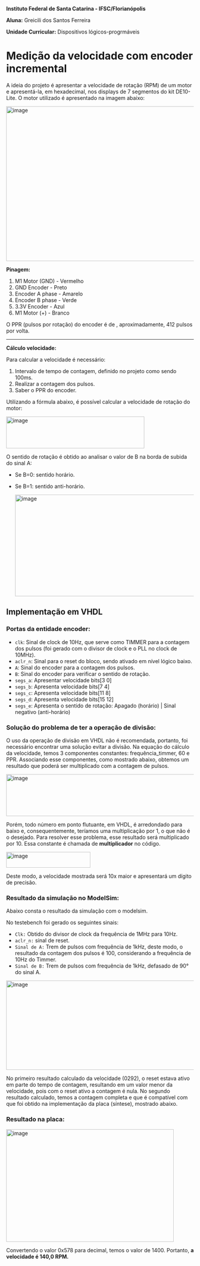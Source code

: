 **Instituto Federal de Santa Catarina - IFSC/Florianópolis**

**Aluna:** Greicili dos Santos Ferreira

**Unidade Curricular:** Dispositivos lógicos-progrmáveis


# **Medição da velocidade com encoder incremental**

A ideia do projeto é apresentar a velocidade de rotação (RPM) de um motor e apresentá-la, em hexadecimal, nos displays de 7 segmentos do kit DE10-Lite. O motor utilizado é apresentado na imagem abaixo:


<img width="877" height="414" alt="image" src="https://github.com/user-attachments/assets/dcdff187-1814-4d42-b8c3-8ffc06fdd709" />


**Pinagem:**

1) M1 Motor (GND) - Vermelho
2) GND Encoder - Preto
3) Encoder A phase - Amarelo
4) Encoder B phase - Verde
5) 3.3V Encoder - Azul
6) M1 Motor (+) - Branco

O PPR (pulsos por rotação) do encoder é de , aproximadamente, 412 pulsos por volta.

---

**Cálculo velocidade:**

Para calcular a velocidade é necessário:
1) Intervalo de tempo de contagem, definido no projeto como sendo 100ms.
2) Realizar a contagem dos pulsos.
3) Saber o PPR do encoder.

Utilizando a fórmula abaixo, é possível calcular a velocidade de rotação do motor:

<img width="371" height="85" alt="image" src="https://github.com/user-attachments/assets/eee5975f-da1d-4cd8-a13e-d23c4b788906" />

O sentido de rotação é obtido ao analisar o valor de B na borda de subida do sinal A:
- Se B=0: sentido horário.
- Se B=1: sentido anti-horário.

  <img width="489" height="272" alt="image" src="https://github.com/user-attachments/assets/dfe8f7e2-b2f9-4ea9-b657-f9577cddfb81" />


## **Implementação em VHDL**

### **Portas da entidade encoder:**
- `clk`: Sinal de clock de 10Hz, que serve como TIMMER para a contagem dos pulsos (foi gerado com o divisor de clock e o PLL no clock de 10MHz).
- `aclr_n`: Sinal para o reset do bloco, sendo ativado em nível lógico baixo.
- `A`: Sinal do encoder para a contagem dos pulsos.
- `B`: Sinal do encoder para verificar o sentido de rotação.
- `segs_a`: Apresentar velocidade bits[3   0]
- `segs_b`: Apresenta velocidade bits[7   4]
- `segs_c`: Apresenta velocidade bits[11  8]
- `segs_d`: Apresenta velocidade bits[15 12]
- `segs_e`: Apresenta o sentido de rotação: Apagado (horário) | Sinal negativo (anti-horário)

### **Solução do problema de ter a operação de divisão:**
O uso da operação de divisão em VHDL não é recomendada, portanto, foi necessário encontrar uma solução evitar a divisão.
Na equação do cálculo da velocidade, temos 3 componentes constantes: frequência_timmer, 60 e PPR. Associando esse componentes, como mostrado abaixo, obtemos um resultado que poderá ser multiplicado com a contagem de pulsos. 

<img width="588" height="112" alt="image" src="https://github.com/user-attachments/assets/92873271-64b1-47e4-9a8f-b8c21031c0a4" />

Porém, todo número em ponto flutuante, em VHDL, é arredondado para baixo e, consequentemente, teríamos uma multiplicação por 1, o que não é o desejado. Para resolver esse problema, esse resultado será multiplicado por 10. Essa constante é chamada de **multiplicador** no código.

<img width="226" height="42" alt="image" src="https://github.com/user-attachments/assets/847c8ed6-0e9c-4697-9a75-45da8596001b" />

Deste modo, a velocidade mostrada será 10x maior e apresentará um dígito de precisão.

### **Resultado da simulação no ModelSim:**

Abaixo consta o resultado da simulação com o modelsim. 

No testebench foi gerado os seguintes sinais:
- `Clk:` Obtido do divisor de clock da frequência de 1MHz para 10Hz.
- `aclr_n:` sinal de reset.
- `Sinal de A:` Trem de pulsos com frequência de 1kHz, deste modo, o resultado da contagem dos pulsos é 100, considerando a frequência de 10Hz do Timmer.
- `Sinal de B:` Trem de pulsos com frequência de 1kHz, defasado de 90° do sinal A.
  
<img width="794" height="239" alt="image" src="https://github.com/user-attachments/assets/fdf00bda-ce1c-46af-8553-b175bf965aa7" />


No primeiro resultado calculado da velocidade (0292), o reset estava ativo em parte do tempo de contagem, resultando em um valor menor da velocidade, pois com o reset ativo a contagem é nula. No segundo resultado calculado, temos a contagem completa e que é compatível com que foi obtido na implementação da placa (síntese), mostrado abaixo.

### **Resultado na placa:**

<img width="450" height="301" alt="image" src="https://github.com/user-attachments/assets/64c4ade4-cc86-4dc4-8c72-05ee785c146f" />


Convertendo o valor 0x578 para decimal, temos o valor de 1400. Portanto, **a velocidade é 140,0 RPM.**








